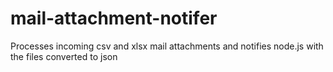 # mail-attachment-notifer
Processes incoming csv and xlsx mail attachments and notifies node.js with the files converted to json
